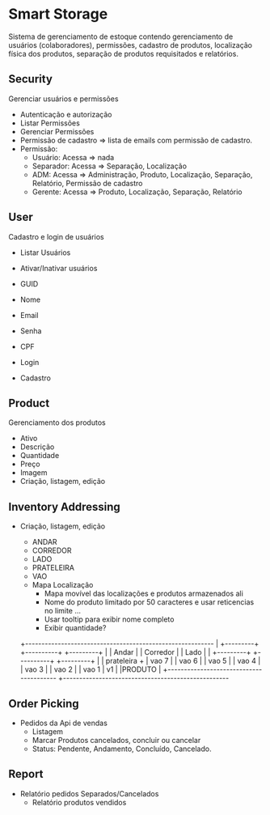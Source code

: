 # Smart Storage
Sistema de gerenciamento de estoque contendo gerenciamento de usuários (colaboradores), permissões, cadastro de produtos, localização física dos produtos, separação de produtos requisitados e relatórios.

## Security
Gerenciar usuários e permissões

- Autenticação e autorização
- Listar Permissões
- Gerenciar Permissões
- Permissão de cadastro => lista de emails com permissão de cadastro.
- Permissão:
    - Usuário:   Acessa => nada
    - Separador: Acessa => Separação, Localização
    - ADM:       Acessa => Administração, Produto, Localização, Separação, Relatório, Permissão de cadastro
    - Gerente:   Acessa => Produto, Localização, Separação, Relatório

## User
Cadastro e login de usuários
- Listar Usuários
- Ativar/Inativar usuários

- GUID
- Nome
- Email
- Senha
- CPF
- Login
- Cadastro

## Product
Gerenciamento dos produtos

  - Ativo
  - Descrição
  - Quantidade
  - Preço
  - Imagem
  - Criação, listagem, edição

## Inventory Addressing
- Criação, listagem, edição
  - ANDAR
  - CORREDOR
  - LADO
  - PRATELEIRA
  - VAO
  - Mapa Localização
    - Mapa movível das localizações e produtos armazenados ali
    - Nome do produto limitado por 50 caracteres e usar reticencias no limite ...
    - Usar tooltip para exibir nome completo
    - Exibir quantidade?
   
   +----------------------------------------------------------
   | +---------+ +----------+ +---------+
   | | Andar   | | Corredor | | Lado    |
   | +---------+ +----------+ +---------+
   |
   | 	   prateleira +
   | vao   7 	      |
   | vao   6        |
   | vao   5        |
   | vao   4        |
   | vao   3        |
   | vao   2        |
   | vao   1        | v1
   |                |PRODUTO 
   |                +----------------------------------------
   +---------------------------------------------------


## Order Picking
- Pedidos da Api de vendas
  - Listagem
  - Marcar Produtos cancelados, concluir ou cancelar
  - Status: Pendente, Andamento, Concluído, Cancelado.

## Report

- Relatório pedidos Separados/Cancelados
  - Relatório produtos vendidos
  
